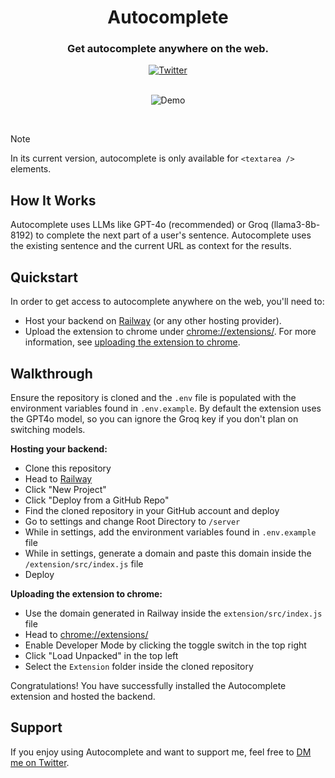 <div align="center">
  <h1>Autocomplete</h1>
  <h3>Get autocomplete anywhere on the web.</h3>
  <a href="https://twitter.com/passionandfury">
    <img alt="Twitter" src="https://img.shields.io/twitter/url.svg?label=%40passionandfury&style=social&url=https%3A%2F%2Ftwitter.com%2Falexdotjs" />
  </a>
  <br />
  <br />
  <figure>
    <img src="https://imgur.com/SS5mlYk.gif" alt="Demo" />
  </figure>
</div>

<br />

> [!NOTE]
>
> In its current version, autocomplete is only available for `<textarea />` elements.

## How It Works

Autocomplete uses LLMs like GPT-4o (recommended) or Groq (llama3-8b-8192) to complete the next part of a user's sentence. Autocomplete uses the existing sentence and the current URL as context for the results.

## Quickstart

In order to get access to autocomplete anywhere on the web, you'll need to:

- Host your backend on [Railway](https://railway.app) (or any other hosting provider).
- Upload the extension to chrome under [chrome://extensions/](chrome://extensions/). For more information, see [uploading the extension to chrome](#uploading-the-extension-to-chrome).

## Walkthrough

Ensure the repository is cloned and the `.env` file is populated with the environment variables found in `.env.example`. By default the extension uses the GPT4o model, so you can ignore the Groq key if you don't plan on switching models.

**Hosting your backend:**

- Clone this repository
- Head to [Railway](https://railway.app)
- Click "New Project"
- Click "Deploy from a GitHub Repo"
- Find the cloned repository in your GitHub account and deploy
- Go to settings and change Root Directory to `/server`
- While in settings, add the environment variables found in `.env.example` file
- While in settings, generate a domain and paste this domain inside the `/extension/src/index.js` file
- Deploy

**Uploading the extension to chrome:**

- Use the domain generated in Railway inside the `extension/src/index.js` file
- Head to [chrome://extensions/](chrome://extensions/)
- Enable Developer Mode by clicking the toggle switch in the top right
- Click "Load Unpacked" in the top left
- Select the `Extension` folder inside the cloned repository

Congratulations! You have successfully installed the Autocomplete extension and hosted the backend.

## Support

If you enjoy using Autocomplete and want to support me, feel free to [DM me on Twitter](https://twitter.com/passionandfury).
